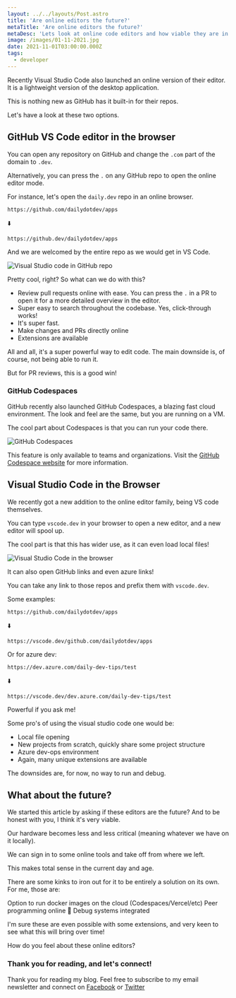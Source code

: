 ```yaml
---
layout: ../../layouts/Post.astro
title: 'Are online editors the future?'
metaTitle: 'Are online editors the future?'
metaDesc: 'Lets look at online code editors and how viable they are in 2021'
image: /images/01-11-2021.jpg
date: 2021-11-01T03:00:00.000Z
tags:
  - developer
---
```


Recently Visual Studio Code also launched an online version of their editor. It is a lightweight version of the desktop application.

This is nothing new as GitHub has it built-in for their repos.

Let's have a look at these two options.

## GitHub VS Code editor in the browser

You can open any repository on GitHub and change the `.com` part of the domain to `.dev`.

Alternatively, you can press the `.` on any GitHub repo to open the online editor mode.

For instance, let's open the `daily.dev` repo in an online browser.

```
https://github.com/dailydotdev/apps
```

⬇️

```
https://github.dev/dailydotdev/apps
```

And we are welcomed by the entire repo as we would get in VS Code.

![Visual Studio code in GitHub repo](https://cdn.hashnode.com/res/hashnode/image/upload/v1634792115043/-Mf0ZsyFa.png)

Pretty cool, right?
So what can we do with this?

- Review pull requests online with ease. You can press the `.` in a PR to open it for a more detailed overview in the editor.
- Super easy to search throughout the codebase. Yes, click-through works!
- It's super fast.
- Make changes and PRs directly online
- Extensions are available

All and all, it's a super powerful way to edit code.
The main downside is, of course, not being able to run it.

But for PR reviews, this is a good win!

### GitHub Codespaces

GitHub recently also launched GitHub Codespaces, a blazing fast cloud environment.
The look and feel are the same, but you are running on a VM.

The cool part about Codespaces is that you can run your code there.

![GitHub Codespaces](https://cdn.hashnode.com/res/hashnode/image/upload/v1634792515642/tPjH5b2_s.png)

This feature is only available to teams and organizations.
Visit the [GitHub Codespace website](https://github.com/features/codespaces) for more information.

## Visual Studio Code in the Browser

We recently got a new addition to the online editor family, being VS code themselves.

You can type `vscode.dev` in your browser to open a new editor, and a new editor will spool up.

The cool part is that this has wider use, as it can even load local files!

![Visual Studio Code in the browser](https://cdn.hashnode.com/res/hashnode/image/upload/v1634793147793/KGrV3MZu6.png)

It can also open GitHub links and even azure links!

You can take any link to those repos and prefix them with `vscode.dev`.

Some examples:

```
https://github.com/dailydotdev/apps
```

⬇️

```
https://vscode.dev/github.com/dailydotdev/apps
```

Or for azure dev:

```
https://dev.azure.com/daily-dev-tips/test
```

⬇️

```
https://vscode.dev/dev.azure.com/daily-dev-tips/test
```

Powerful if you ask me!

Some pro's of using the visual studio code one would be:

- Local file opening
- New projects from scratch, quickly share some project structure
- Azure dev-ops environment
- Again, many unique extensions are available

The downsides are, for now, no way to run and debug.

## What about the future?

We started this article by asking if these editors are the future?
And to be honest with you, I think it's very viable.

Our hardware becomes less and less critical (meaning whatever we have on it locally).

We can sign in to some online tools and take off from where we left.

This makes total sense in the current day and age.

There are some kinks to iron out for it to be entirely a solution on its own.
For me, those are:

Option to run docker images on the cloud (Codespaces/Vercel/etc)
Peer programming online 👀
Debug systems integrated

I'm sure these are even possible with some extensions, and very keen to see what this will bring over time!

How do you feel about these online editors?

### Thank you for reading, and let's connect!

Thank you for reading my blog. Feel free to subscribe to my email newsletter and connect on [Facebook](https://www.facebook.com/DailyDevTipsBlog) or [Twitter](https://twitter.com/DailyDevTips1)
